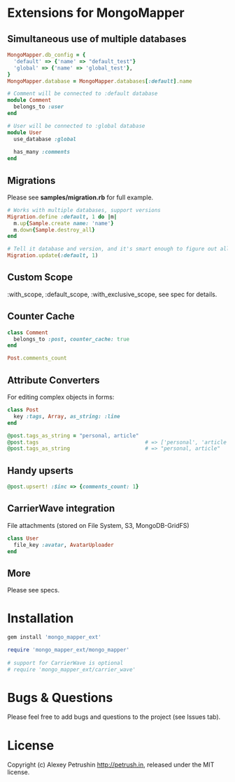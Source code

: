 # Extensions for MongoMapper

## Simultaneous use of multiple databases

``` ruby
MongoMapper.db_config = {
  'default' => {'name' => "default_test"}
  'global' => {'name' => 'global_test'},      
}
MongoMapper.database = MongoMapper.databases[:default].name

# Comment will be connected to :default database
module Comment
  belongs_to :user
end

# User will be connected to :global database
module User
  use_database :global
  
  has_many :comments
end
```
    
## Migrations

Please see **samples/migration.rb** for full example.

``` ruby
# Works with multiple databases, support versions
Migration.define :default, 1 do |m|
  m.up{Sample.create name: 'name'}
  m.down{Sample.destroy_all}
end

# Tell it database and version, and it's smart enough to figure out all needed :up or :down
Migration.update(:default, 1)
```
    
## Custom Scope

:with_scope, :default_scope, :with_exclusive_scope, see spec for details.
    
## Counter Cache

``` ruby
class Comment
  belongs_to :post, counter_cache: true
end

Post.comments_count
```
    
## Attribute Converters

For editing complex objects in forms:

``` ruby
class Post
  key :tags, Array, as_string: :line
end

@post.tags_as_string = "personal, article"
@post.tags                                  # => ['personal', 'article']
@post.tags_as_string                        # => "personal, article"
```
    
## Handy upserts

``` ruby
@post.upsert! :$inc => {comments_count: 1}
```
    
## CarrierWave integration

File attachments (stored on File System, S3, MongoDB-GridFS)

``` ruby
class User
  file_key :avatar, AvatarUploader
end
```
    
## More

Please see specs.

# Installation

``` bash
gem install 'mongo_mapper_ext'
```

``` ruby    
require 'mongo_mapper_ext/mongo_mapper'
    
# support for CarrierWave is optional
# require 'mongo_mapper_ext/carrier_wave'
```

# Bugs & Questions

Please feel free to add bugs and questions to the project (see Issues tab).

# License

Copyright (c) Alexey Petrushin http://petrush.in, released under the MIT license.